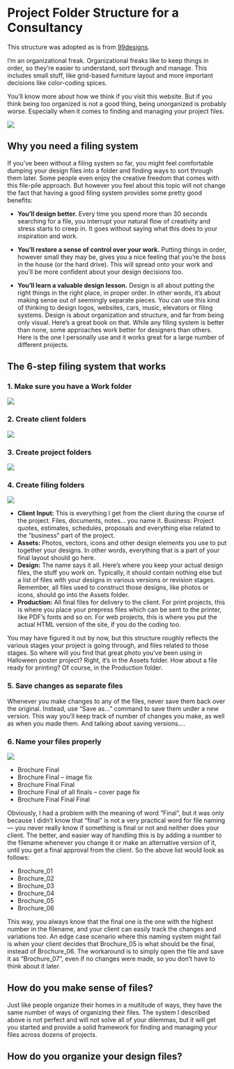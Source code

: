 # Project Folder Structure for a Consultancy

This structure was adopted as is from [99designs](https://99designs.com/blog/tips/how-to-keep-your-design-files-neat-and-tidy/).

I’m an organizational freak. Organizational freaks like to keep things in order, so they’re easier to understand, sort through and manage. This includes small stuff, like grid-based furniture layout and more important decisions like color-coding spices.

You’ll know more about how we think if you visit this website. But if you think being too organized is not a good thing, being unorganized is probably worse. Especially when it comes to finding and managing your project files.

![](https://99designs-blog.imgix.net/blog/wp-content/uploads/2013/02/file-system-02.png?format=auto)

## Why you need a filing system

If you’ve been without a filing system so far, you might feel comfortable dumping your design files into a folder and finding ways to sort through them later. Some people even enjoy the creative freedom that comes with this file-pile approach. But however you feel about this topic will not change the fact that having a good filing system provides some pretty good benefits:

- **You’ll design better.** Every time you spend more than 30 seconds searching for a file, you interrupt your natural flow of creativity and stress starts to creep in. It goes without saying what this does to your inspiration and work.

- **You’ll restore a sense of control over your work.** Putting things in order, however small they may be, gives you a nice feeling that you’re the boss in the house (or the hard drive). This will spread onto your work and you’ll be more confident about your design decisions too.

- **You’ll learn a valuable design lesson.** Design is all about putting the right things in the right place, in proper order. In other words, it’s about making sense out of seemingly separate pieces. You can use this kind of thinking to design logos, websites, cars, music, elevators or filing systems. Design is about organization and structure, and far from being only visual. Here’s a great book on that.
While any filing system is better than none, some approaches work better for designers than others. Here is the one I personally use and it works great for a large number of different projects.

## The 6-step filing system that works

### 1. Make sure you have a Work folder

![](https://99designs-blog.imgix.net/blog/wp-content/uploads/2013/02/work-folder1.jpg?format=auto)

### 2. Create client folders

![](https://99designs-blog.imgix.net/blog/wp-content/uploads/2013/02/client-folders.jpg?format=auto)

### 3. Create project folders

![](https://99designs-blog.imgix.net/blog/wp-content/uploads/2013/02/project-folder.jpg?format=auto)

### 4. Create filing folders

![](https://99designs-blog.imgix.net/blog/wp-content/uploads/2013/02/file-folders1.jpg?format=auto)

- **Client Input:** This is everything I get from the client during the course of the project. Files, documents, notes… you name it.
Business: Project quotes, estimates, schedules, proposals and everything else related to the “business” part of the project.
- **Assets:** Photos, vectors, icons and other design elements you use to put together your designs. In other words, everything that is a part of your final layout should go here.
- **Design:** The name says it all. Here’s where you keep your actual design files, the stuff you work on. Typically, it should contain nothing else but a list of files with your designs in various versions or revision stages. Remember, all files used to construct those designs, like photos or icons, should go into the Assets folder.
- **Production:** All final files for delivery to the client. For print projects, this is where you place your prepress files which can be sent to the printer, like PDF’s fonts and so on. For web projects, this is where you put the actual HTML version of the site, if you do the coding too.

You may have figured it out by now, but this structure roughly reflects the various stages your project is going through, and files related to those stages. So where will you find that great photo you’ve been using in Halloween poster project? Right, it’s in the Assets folder. How about a file ready for printing? Of course, in the Production folder.

### 5. Save changes as separate files

Whenever you make changes to any of the files, never save them back over the original. Instead, use “Save as…” command to save them under a new version. This way you’ll keep track of number of changes you make, as well as when you made them. And talking about saving versions….

### 6. Name your files properly

![](https://99designs-blog.imgix.net/blog/wp-content/uploads/2013/02/versioning.jpg?format=auto)

- Brochure Final
- Brochure Final – image fix
- Brochure Final Final
- Brochure Final of all finals – cover page fix
- Brochure Final Final Final

Obviously, I had a problem with the meaning of word “Final”, but it was only because I didn’t know that “final” is not a very practical word for file naming — you never really know if something is final or not and neither does your client. The better, and easier way of handling this is by adding a number to the filename whenever you change it or make an alternative version of it, until you get a final approval from the client. So the above list would look as follows:

- Brochure_01
- Brochure_02
- Brochure_03
- Brochure_04
- Brochure_05
- Brochure_06

This way, you always know that the final one is the one with the highest number in the filename, and your client can easily track the changes and variations too. An edge case scenario where this naming system might fail is when your client decides that Brochure_05 is what should be the final, instead of Brochure_06. The workaround is to simply open the file and save it as “Brochure_07”, even if no changes were made, so you don’t have to think about it later.

## How do you make sense of files?

Just like people organize their homes in a multitude of ways, they have the same number of ways of organizing their files. The system I described above is not perfect and will not solve all of your dilemmas, but it will get you started and provide a solid framework for finding and managing your files across dozens of projects.

## How do you organize your design files?
